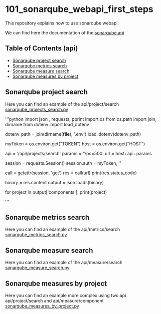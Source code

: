 # 101_sonarqube_webapi_first_steps
This repository explains how to use sonarqube webapi.

We can find here the documentation of the [sonarqube api](https://sonarcloud.io/web_api/)

## Table of Contents (api)
* [Sonarqube project search](#sonarqube-project-search)
* [Sonarqube metrics search](#sonarqube-metrics-search)
* [Sonarqube measure search](#sonarqube-measure-search)
* [Sonarqube measures by project](#sonarqube-measures-by-project)

## Sonarqube project search
Here you can find an example of the api/project/search [sonarqube_projects_search.py](sonarqube_projects_search.py)

'''python
import json , requests, pprint
import os
from os.path import join, dirname
from dotenv import load_dotenv

dotenv_path = join(dirname(__file__), '.env')
load_dotenv(dotenv_path)

myToken = os.environ.get("TOKEN")
host = os.environ.get("HOST")

api = '/api/projects/search'
params = '?ps=500'
url = host+api+params

session = requests.Session()
session.auth = myToken, ''

call = getattr(session, 'get')
res = call(url)
print(res.status_code)

binary = res.content
output = json.loads(binary)

for project in output['components']:
	print(project)

'''

## Sonarqube metrics search
Here you can find an example of the api/metrics/search [sonarqube_metrics_search.py](sonarqube_metrics_search.py)

## Sonarqube measure search
Here you can find an example of the api/measure/search [sonarqube_measure_search.py](sonarqube_measure_search.py)

## Sonarqube measures by project
Here you can find an example more complex using two api api/project/search and api/measure/component [sonarqube_measures_by_project.py](sonarqube_measures_by_project.py)
